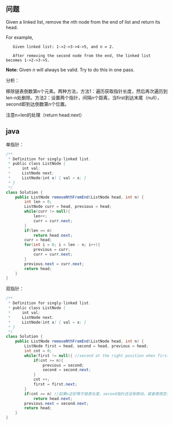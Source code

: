 ##  问题

Given a linked list, remove the *n*th node from the end of list and return its head.

For example,

```
   Given linked list: 1->2->3->4->5, and n = 2.

   After removing the second node from the end, the linked list becomes 1->2->3->5.

```

**Note:**
Given *n* will always be valid.
Try to do this in one pass.

分析：

移除链表倒数第n个元素。两种方法，方法1：遍历获取指针长度，然后再次遍历到len-n处删除。方法2：设置两个指针，间隔n个距离，当first到达末尾（null），second即到达倒数第n个位置。

注意n=len的处理（return head.next）

## java

单指针：

```java
/**
 * Definition for singly-linked list.
 * public class ListNode {
 *     int val;
 *     ListNode next;
 *     ListNode(int x) { val = x; }
 * }
 */
class Solution {
    public ListNode removeNthFromEnd(ListNode head, int n) {
        int len = 0;
        ListNode curr = head, previous = head;
        while(curr != null){
            len++;
            curr = curr.next;
        }
        if(len == n)
            return head.next;
        curr = head;
        for(int i = 0; i < len - n; i++){
            previous = curr;
            curr = curr.next;
        }
        previous.next = curr.next;
        return head;
    }
}
```

双指针：

```java
/**
 * Definition for singly-linked list.
 * public class ListNode {
 *     int val;
 *     ListNode next;
 *     ListNode(int x) { val = x; }
 * }
 */
class Solution {
    public ListNode removeNthFromEnd(ListNode head, int n) {
        ListNode first = head, second = head, previous = head;
        int cnt = 0;
        while(first != null){ //second at the right position when first is null, tail of the list
            if(cnt >= n){
                previous = second;
                second = second.next;
            }
            cnt ++;
            first = first.next;
        }
        if(cnt == n) //如果n正好等于链表长度，second指针还没有移动。或者使用空头指针的方法来解决这个问题
            return head.next;
        previous.next = second.next;
        return head;
    }
}
```

